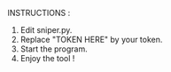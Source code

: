 INSTRUCTIONS :

1. Edit sniper.py.
2. Replace "TOKEN HERE" by your token.
3. Start the program.
4. Enjoy the tool !

